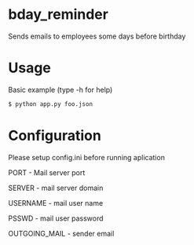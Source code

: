 # bday_reminder 

Sends emails to employees some days before birthday 

# Usage
Basic example (type -h for help)
```sh
$ python app.py foo.json
```

# Configuration
Please setup config.ini before running aplication

PORT - Mail server port

SERVER - mail server domain

USERNAME - mail user name

PSSWD - mail user password

OUTGOING_MAIL - sender email
